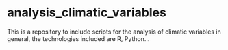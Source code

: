 # analysis_climatic_variables
This is a repository to include scripts for the analysis of climatic variables in general, the technologies included are R, Python...
